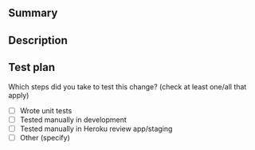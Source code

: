 ## Summary

<!---
What type of change is this? eg.: bug fix, new feature, code cleanup, refactoring, etc.
Clearly and concisely describe the goal of this change.
-->

## Description

<!---
* How does this achieve its goal?

### Example checklist (feel free to keep only the bullet points that are relevant for this change):
* Leave code comments documenting why you made the decisions you made
* Review your diff one last time before submitting the pull request
* Make sure the build passes before requesting review
* What did you learn while building this?
* Are there any pitfalls or caveats associated with this change?
* Any pending items left for the future?
* Did you encounter any existing code issues (tech debt, code smell, etc.)?
* If you have added a new environment variable, did you add it to `.env.example`?
-->

## Test plan

<!---
Things to consider:

* Did you write both unit and integration tests?
* Did you make sure that test coverage % has not decreased with this change?
-->

Which steps did you take to test this change? (check at least one/all that apply)

* [ ] Wrote unit tests
* [ ] Tested manually in development
* [ ] Tested manually in Heroku review app/staging
* [ ] Other (specify)
